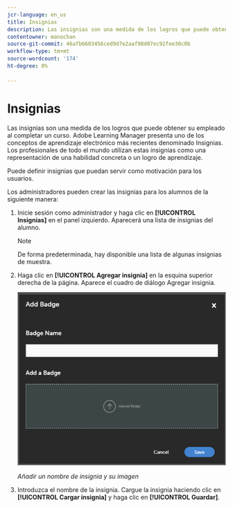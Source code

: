 ```yaml
---
jcr-language: en_us
title: Insignias
description: Las insignias son una medida de los logros que puede obtener su empleado al completar un curso. Adobe Learning Manager presenta uno de los conceptos de aprendizaje electrónico más recientes denominado Insignias. Los profesionales de todo el mundo utilizan estas insignias como una representación de una habilidad concreta o un logro de aprendizaje.
contentowner: manochan
source-git-commit: 46afb6603456ced9d7e2aaf98d07ec92fee30c0b
workflow-type: tm+mt
source-wordcount: '174'
ht-degree: 0%

---
```




# Insignias

Las insignias son una medida de los logros que puede obtener su empleado al completar un curso. Adobe Learning Manager presenta uno de los conceptos de aprendizaje electrónico más recientes denominado Insignias. Los profesionales de todo el mundo utilizan estas insignias como una representación de una habilidad concreta o un logro de aprendizaje.

Puede definir insignias que puedan servir como motivación para los usuarios.

Los administradores pueden crear las insignias para los alumnos de la siguiente manera:

1. Inicie sesión como administrador y haga clic en **[!UICONTROL Insignias]** en el panel izquierdo. Aparecerá una lista de insignias del alumno.

   >[!NOTE]
   >
   >De forma predeterminada, hay disponible una lista de algunas insignias de muestra.

1. Haga clic en **[!UICONTROL Agregar insignia]** en la esquina superior derecha de la página. Aparece el cuadro de diálogo Agregar insignia.

   ![](assets/add-badge1.png)

   *Añadir un nombre de insignia y su imagen*

1. Introduzca el nombre de la insignia. Cargue la insignia haciendo clic en **[!UICONTROL Cargar insignia]** y haga clic en **[!UICONTROL Guardar]**.
